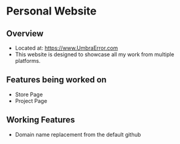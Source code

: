 Personal Website
================

Overview
--------
- Located at: https://www.UmbraError.com
- This website is designed to showcase all my work from multiple platforms.

Features being worked on
------------------------
- Store Page
- Project Page

Working Features
----------------
- Domain name replacement from the default github
